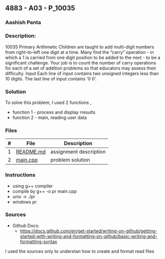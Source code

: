 ## 4883 - A03 - P_10035
### Aashish Panta
### Description:

10035 Primary Arithmetic
Children are taught to add multi-digit numbers from right-to-left one digit at a time. Many find the
“carry” operation - in which a 1 is carried from one digit position to be added to the next - to be a
significant challenge. Your job is to count the number of carry operations for each of a set of addition
problems so that educators may assess their difficulty.
Input
Each line of input contains two unsigned integers less than 10 digits. The last line of input contains ‘0
0’.

### Solution
To solve this problem,
I used 2 functions , 
- function 1 - process and display rresults
- function 2 - main, reading user data 

### Files

|   #   | File                       | Description                                                |
| :---: | -------------------------- | ---------------------------------------------------------- |
|   1   | [README.md](./README.md)   | assignment description                                     |
|   2   | [main.cpp](./main.cpp)     | problem solution                                           |



### Instructions

- using g++ compiler
- compile by g++ -o pr main.cpp
- unix -> ./pr
- windows pr

### Sources

- Github Docs:
  - https://docs.github.com/en/get-started/writing-on-github/getting-started-with-writing-and-formatting-on-github/basic-writing-and-formatting-syntax


I used the sources only to understan how to create and format read files 

